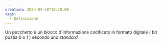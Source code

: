 ```yaml
---
creation: 2024-09-18T10:10:00
tags:
  - Definizione
---
```

Un *pacchetto* è un blocco d'informazione codificato in formato digitale ( bit postia 0 o 1 ) secondo uno *standard*